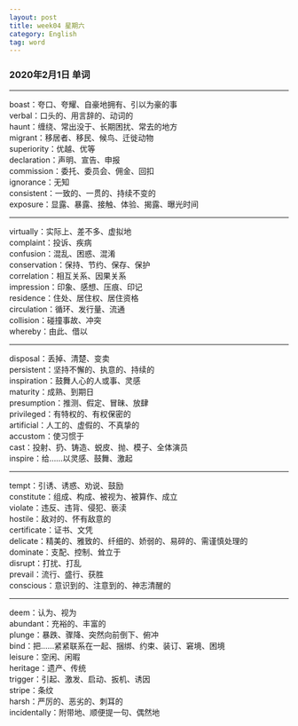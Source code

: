 ```yaml
---
layout: post  
title: week04 星期六  
category: English  
tag: word  
---
```

### 2020年2月1日 单词
- - -
boast：夸口、夸耀、自豪地拥有、引以为豪的事  
verbal：口头的、用言辞的、动词的  
haunt：缠绕、常出没于、长期困扰、常去的地方  
migrant：移居者、移民、候鸟、迁徙动物  
superiority：优越、优等  
declaration：声明、宣告、申报  
commission：委托、委员会、佣金、回扣  
ignorance：无知  
consistent：一致的、一贯的、持续不变的  
exposure：显露、暴露、接触、体验、揭露、曝光时间  
- - -
virtually：实际上、差不多、虚拟地  
complaint：投诉、疾病  
confusion：混乱、困惑、混淆  
conservation：保持、节约、保存、保护  
correlation：相互关系、因果关系  
impression：印象、感想、压痕、印记  
residence：住处、居住权、居住资格  
circulation：循环、发行量、流通  
collision：碰撞事故、冲突  
whereby：由此、借以  
- - -
disposal：丢掉、清楚、变卖  
persistent：坚持不懈的、执意的、持续的  
inspiration：鼓舞人心的人或事、灵感  
maturity：成熟、到期日  
presumption：推测、假定、冒昧、放肆  
privileged：有特权的、有权保密的  
artificial：人工的、虚假的、不真挚的  
accustom：使习惯于  
cast：投射、扔、铸造、蜕皮、抛、模子、全体演员  
inspire：给……以灵感、鼓舞、激起  
- - -
tempt：引诱、诱惑、劝说、鼓励  
constitute：组成、构成、被视为、被算作、成立  
violate：违反、违背、侵犯、亵渎  
hostile：敌对的、怀有敌意的  
certificate：证书、文凭  
delicate：精美的、雅致的、纤细的、娇弱的、易碎的、需谨慎处理的  
dominate：支配、控制、耸立于  
disrupt：打扰、打乱  
prevail：流行、盛行、获胜  
conscious：意识到的、注意到的、神志清醒的  
- - -
deem：认为、视为  
abundant：充裕的、丰富的  
plunge：暴跌、骤降、突然向前倒下、俯冲  
bind：把……紧紧联系在一起、捆绑、约束、装订、窘境、困境  
leisure：空闲、闲暇  
heritage：遗产、传统  
trigger：引起、激发、启动、扳机、诱因  
stripe：条纹  
harsh：严厉的、恶劣的、刺耳的  
incidentally：附带地、顺便提一句、偶然地